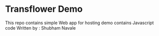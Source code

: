 # Transflower Demo
This repo contains simple Web app for hosting demo
contains Javascript code
Written by : Shubham Navale
